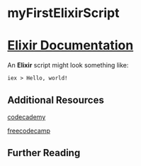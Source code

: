 # myFirstElixirScript

[Elixir Documentation](https://elixir-lang.org/learning.html)
=======
An **Elixir** script might look something like:

`iex > Hello, world!`

## Additional Resources
[codecademy](https://codecademy.com)

[freecodecamp](https://freecodecamp.org)

## Further Reading